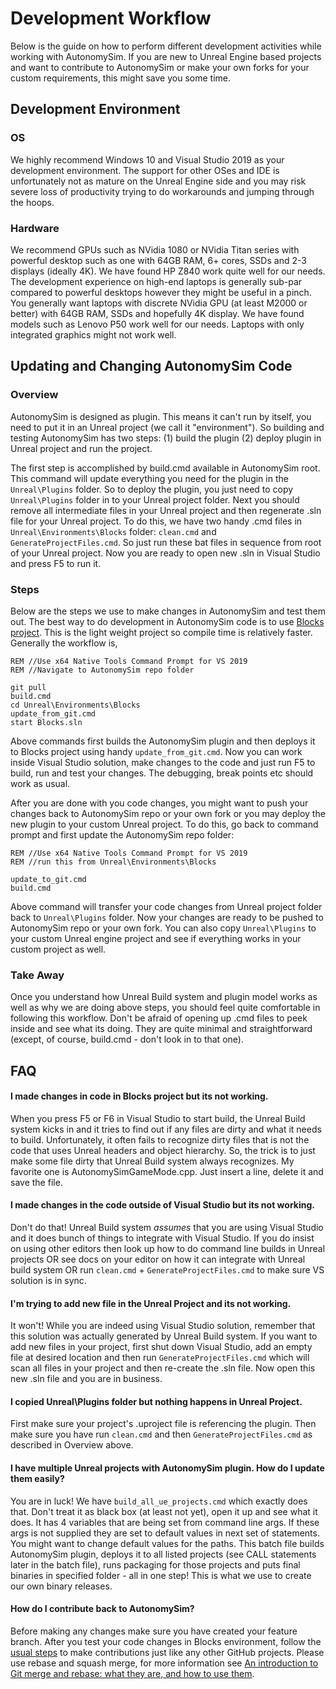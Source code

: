 # Development Workflow

Below is the guide on how to perform different development activities while working with AutonomySim. If you are new to Unreal Engine based projects and want to contribute to AutonomySim or make your own forks for your custom requirements, this might save you some time.

## Development Environment

### OS

We highly recommend Windows 10 and Visual Studio 2019 as your development environment. The support for other OSes and IDE is unfortunately not as mature on the Unreal Engine side and you may risk severe loss of productivity trying to do workarounds and jumping through the hoops.

### Hardware

We recommend GPUs such as NVidia 1080 or NVidia Titan series with powerful desktop such as one with 64GB RAM, 6+ cores, SSDs and 2-3 displays (ideally 4K). We have found HP Z840 work quite well for our needs. The development experience on high-end laptops is generally sub-par compared to powerful desktops however they might be useful in a pinch. You generally want laptops with discrete NVidia GPU (at least M2000 or better) with 64GB RAM, SSDs and hopefully 4K display. We have found models such as Lenovo P50 work well for our needs. Laptops with only integrated graphics might not work well.

## Updating and Changing AutonomySim Code

### Overview

AutonomySim is designed as plugin. This means it can't run by itself, you need to put it in an Unreal project (we call it "environment"). So building and testing AutonomySim has two steps: (1) build the plugin (2) deploy plugin in Unreal project and run the project. 

The first step is accomplished by build.cmd available in AutonomySim root. This command will update everything you need for the plugin in the `Unreal\Plugins` folder. So to deploy the plugin, you just need to copy `Unreal\Plugins` folder in to your Unreal project folder. Next you should remove all  intermediate files in your Unreal project and then regenerate .sln file for your Unreal project. To do this, we have two handy .cmd files in `Unreal\Environments\Blocks` folder: `clean.cmd` and `GenerateProjectFiles.cmd`. So just run these bat files in sequence from root of your Unreal project. Now you are ready to open new .sln in Visual Studio and press F5 to run it.

### Steps

Below are the steps we use to make changes in AutonomySim and test them out. The best way to do development in AutonomySim code is to use [Blocks project](unreal_blocks.md). This is the light weight project so compile time is relatively faster. Generally the workflow is,

```batch
REM //Use x64 Native Tools Command Prompt for VS 2019
REM //Navigate to AutonomySim repo folder

git pull                          
build.cmd                        
cd Unreal\Environments\Blocks         
update_from_git.cmd
start Blocks.sln
```

Above commands first builds the AutonomySim plugin and then deploys it to Blocks project using handy `update_from_git.cmd`. Now you can work inside Visual Studio solution, make changes to the code and just run F5 to build, run and test your changes. The debugging, break points etc should work as usual. 

After you are done with you code changes, you might want to push your changes back to AutonomySim repo or your own fork or you may deploy the new plugin to your custom Unreal project. To do this, go back to command prompt and first update the AutonomySim repo folder:


```batch
REM //Use x64 Native Tools Command Prompt for VS 2019
REM //run this from Unreal\Environments\Blocks 

update_to_git.cmd
build.cmd
```

Above command will transfer your code changes from Unreal project folder back to `Unreal\Plugins` folder. Now your changes are ready to be pushed to AutonomySim repo or your own fork. You can also copy `Unreal\Plugins` to your custom Unreal engine project and see if everything works in your custom project as well.

### Take Away

Once you understand how Unreal Build system and plugin model works as well as why we are doing above steps, you should feel quite comfortable in following this workflow. Don't be afraid of opening up .cmd files to peek inside and see what its doing. They are quite minimal and straightforward (except, of course, build.cmd - don't look in to that one).

## FAQ

#### I made changes in code in Blocks project but its not working.

When you press F5 or F6 in Visual Studio to start build, the Unreal Build system kicks in and it tries to find out if any files are dirty and what it needs to build. Unfortunately, it often fails to recognize dirty files that is not the code that uses Unreal headers and object hierarchy. So, the trick is to just make some file dirty that Unreal Build system always recognizes. My favorite one is AutonomySimGameMode.cpp. Just insert a line, delete it and save the file.

#### I made changes in the code outside of Visual Studio but its not working.

Don't do that! Unreal Build system *assumes* that you are using Visual Studio and it does bunch of things to integrate with Visual Studio. If you do insist on using other editors then look up how to do command line builds in Unreal projects OR see docs on your editor on how it can integrate with Unreal build system OR run `clean.cmd` + `GenerateProjectFiles.cmd` to make sure VS solution is in sync.

#### I'm trying to add new file in the Unreal Project and its not working.

It won't! While you are indeed using Visual Studio solution, remember that this solution was actually generated by Unreal Build system. If you want to add new files in your project, first shut down Visual Studio, add an empty file at desired location and then run `GenerateProjectFiles.cmd` which will scan all files in your project and then re-create the .sln file. Now open this new .sln file and you are in business.

#### I copied Unreal\Plugins folder but nothing happens in Unreal Project.

First make sure your project's .uproject file is referencing the plugin. Then make sure you have run `clean.cmd` and then `GenerateProjectFiles.cmd` as described in Overview above.

#### I have multiple Unreal projects with AutonomySim plugin. How do I update them easily?

You are in luck! We have `build_all_ue_projects.cmd` which exactly does that. Don't treat it as black box (at least not yet), open it up and see what it does.  It has 4 variables that are being set from command line args. If these args is not supplied they are set to default values in next set of statements. You might want to change default values for the paths. This batch file builds AutonomySim plugin, deploys it to all listed projects (see CALL statements later in the batch file), runs packaging for those projects and puts final binaries in specified folder - all in one step! This is what we use to create our own binary releases.

#### How do I contribute back to AutonomySim?

Before making any changes make sure you have created your feature branch. After you test your code changes in Blocks environment, follow the [usual steps](https://akrabat.com/the-beginners-guide-to-contributing-to-a-github-project/) to make contributions just like any other GitHub projects. Please use rebase and squash merge, for more information see [An introduction to Git merge and rebase: what they are, and how to use them](https://www.freecodecamp.org/news/an-introduction-to-git-merge-and-rebase-what-they-are-and-how-to-use-them-131b863785f/).
